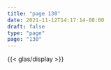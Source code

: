 ```yaml
---
title: "page 130"
date: 2021-11-12T14:17:14-08:00
draft: false
type: "page"
page: "130"
---
```


{{< glas/display >}}
